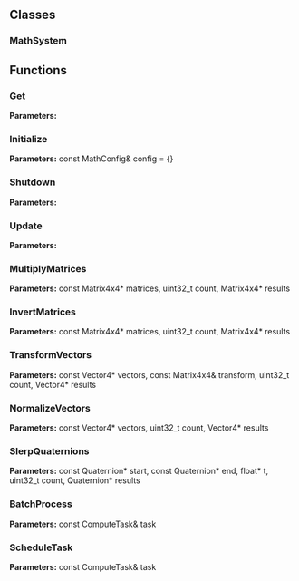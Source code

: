 
## Classes

### MathSystem




## Functions

### Get



**Parameters:** 

### Initialize



**Parameters:** const MathConfig& config = {}

### Shutdown



**Parameters:** 

### Update



**Parameters:** 

### MultiplyMatrices



**Parameters:** const Matrix4x4* matrices, uint32_t count, Matrix4x4* results

### InvertMatrices



**Parameters:** const Matrix4x4* matrices, uint32_t count, Matrix4x4* results

### TransformVectors



**Parameters:** const Vector4* vectors, const Matrix4x4& transform, 
                         uint32_t count, Vector4* results

### NormalizeVectors



**Parameters:** const Vector4* vectors, uint32_t count, Vector4* results

### SlerpQuaternions



**Parameters:** const Quaternion* start, const Quaternion* end, 
                         float* t, uint32_t count, Quaternion* results

### BatchProcess



**Parameters:** const ComputeTask& task

### ScheduleTask



**Parameters:** const ComputeTask& task
